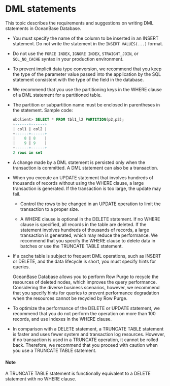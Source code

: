 # DML statements

This topic describes the requirements and suggestions on writing DML statements in OceanBase Database.

* You must specify the name of the column to be inserted in an INSERT statement. Do not write the statement in the `INSERT VALUES(...)` format.

* Do not use the `FORCE INDEX`, `IGNORE INDEX`, `STRAIGHT_JOIN`, or `SQL_NO_CACHE` syntax in your production environment.

* To prevent implicit data type conversion, we recommend that you keep the type of the parameter value passed into the application by the SQL statement consistent with the type of the field in the database.

* We recommend that you use the partitioning keys in the WHERE clause of a DML statement for a partitioned table.

* The partition or subpartition name must be enclosed in parentheses in the statement. Sample code:

   ```sql
   obclient> SELECT * FROM tbl1_l2 PARTITION(p2,p3);
   +------+------+
   | col1 | col2 |
   +------+------+
   |    8 | 8    |
   |    9 | 9    |
   +------+------+
   2 rows in set
   ```

* A change made by a DML statement is persisted only when the transaction is committed. A DML statement can also be a transaction.

* When you execute an UPDATE statement that involves hundreds of thousands of records without using the WHERE clause, a large transaction is generated. If the transaction is too large, the update may fail.

   * Control the rows to be changed in an UPDATE operation to limit the transaction to a proper size.

   * A WHERE clause is optional in the DELETE statement. If no WHERE clause is specified, all records in the table are deleted. If the statement involves hundreds of thousands of records, a large transaction is generated, which may reduce the performance. We recommend that you specify the WHERE clause to delete data in batches or use the TRUNCATE TABLE statement.

* If a cache table is subject to frequent DML operations, such as INSERT or DELETE, and the data lifecycle is short, you must specify hints for queries.

   OceanBase Database allows you to perform Row Purge to recycle the resources of deleted nodes, which improves the query performance. Considering the diverse business scenarios, however, we recommend that you specify hints for queries to prevent performance degradation when the resources cannot be recycled by Row Purge.

* To optimize the performance of the DELETE or UPDATE statement, we recommend that you do not perform the operation on more than 100 records, and use indexes in the WHERE clause.

* In comparison with a DELETE statement, a TRUNCATE TABLE statement is faster and uses fewer system and transaction log resources. However, if no transaction is used in a TRUNCATE operation, it cannot be rolled back. Therefore, we recommend that you proceed with caution when you use a TRUNCATE TABLE statement.

<main id="notice" type='explain'>
    <h4>Note</h4>
    <p>A TRUNCATE TABLE statement is functionally equivalent to a DELETE statement with no WHERE clause. </p>
  </main>

